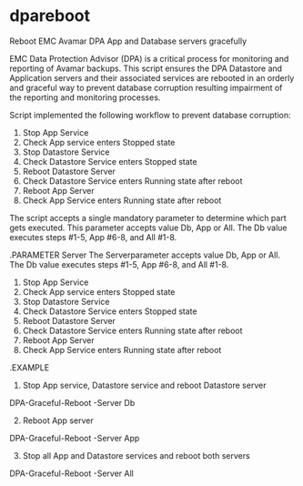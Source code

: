 # dpareboot
Reboot EMC Avamar DPA App and Database servers gracefully

EMC Data Protection Advisor (DPA) is a critical process for monitoring and reporting of Avamar backups. 
This script ensures the DPA Datastore and Application servers and their associated services are rebooted
in an orderly and graceful way to prevent database corruption resulting impairment of the reporting and monitoring processes.

Script implemented the following workflow to prevent database corruption:

1. Stop App Service
2. Check App service enters Stopped state
3. Stop Datastore Service
4. Check Datastore Service enters Stopped state
5. Reboot Datastore Server
6. Check Datastore Service enters Running state after reboot
7. Reboot App Server
8. Check App Service enters Running state after reboot

The script accepts a single mandatory parameter to determine which part gets executed.
This parameter accepts value Db, App or All. The Db value executes steps #1-5, App #6-8, and All #1-8.
    
.PARAMETER Server
The Serverparameter accepts value Db, App or All. The Db value executes steps #1-5, App #6-8, and All #1-8.

1. Stop App Service
2. Check App service enters Stopped state
3. Stop Datastore Service
4. Check Datastore Service enters Stopped state
5. Reboot Datastore Server
6. Check Datastore Service enters Running state after reboot
7. Reboot App Server
8. Check App Service enters Running state after reboot

.EXAMPLE
1. Stop App service, Datastore service and reboot Datastore server

DPA-Graceful-Reboot -Server Db

2. Reboot App server

DPA-Graceful-Reboot -Server App

3. Stop all App and Datastore services and reboot both servers

DPA-Graceful-Reboot -Server All
